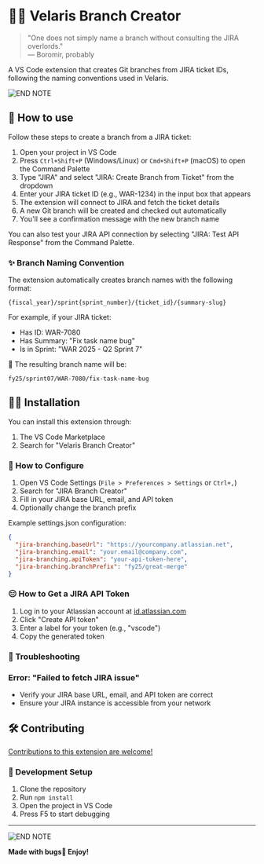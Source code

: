 # 🧙‍♂️ Velaris Branch Creator

> "One does not simply name a branch without consulting the JIRA overlords."  
> — Boromir, probably

A VS Code extension that creates Git branches from JIRA ticket IDs, following the naming conventions used in Velaris.

![END NOTE](https://cdn.glitch.global/51637606-60d9-484c-a941-c3ad0567928a/ezgif-51b63a1e924279.gif?v=1745070466165)

## 🐒 How to use

Follow these steps to create a branch from a JIRA ticket:

1. Open your project in VS Code
2. Press `Ctrl+Shift+P` (Windows/Linux) or `Cmd+Shift+P` (macOS) to open the Command Palette
3. Type "JIRA" and select "JIRA: Create Branch from Ticket" from the dropdown
4. Enter your JIRA ticket ID (e.g., WAR-1234) in the input box that appears
5. The extension will connect to JIRA and fetch the ticket details
6. A new Git branch will be created and checked out automatically
7. You'll see a confirmation message with the new branch name

You can also test your JIRA API connection by selecting "JIRA: Test API Response" from the Command Palette.

### ✨ Branch Naming Convention

The extension automatically creates branch names with the following format:
```
{fiscal_year}/sprint{sprint_number}/{ticket_id}/{summary-slug}
```

For example, if your JIRA ticket:
- Has ID: WAR-7080
- Has Summary: "Fix task name bug"
- Is in Sprint: "WAR 2025 - Q2 Sprint 7"

🔮 The resulting branch name will be:
```
fy25/sprint07/WAR-7080/fix-task-name-bug
```

## 🧍‍♂️ Installation

You can install this extension through:

1. The VS Code Marketplace
2. Search for "Velaris Branch Creator"

### 🔧 How to Configure

1. Open VS Code Settings (`File > Preferences > Settings` or `Ctrl+,`)
2. Search for "JIRA Branch Creator"
3. Fill in your JIRA base URL, email, and API token
4. Optionally change the branch prefix

Example settings.json configuration:
```json
{
  "jira-branching.baseUrl": "https://yourcompany.atlassian.net",
  "jira-branching.email": "your.email@company.com",
  "jira-branching.apiToken": "your-api-token-here",
  "jira-branching.branchPrefix": "fy25/great-merge"
}
```

### 😑 How to Get a JIRA API Token

1. Log in to your Atlassian account at [id.atlassian.com](https://id.atlassian.com/manage-profile/security/api-tokens)
2. Click "Create API token"
3. Enter a label for your token (e.g., "vscode")
4. Copy the generated token

### 🚒 Troubleshooting

### Error: "Failed to fetch JIRA issue"
- Verify your JIRA base URL, email, and API token are correct
- Ensure your JIRA instance is accessible from your network

## 🛠️ Contributing
[Contributions to this extension are welcome!](https://github.com/Buddhika-Velaris/JIRA-Branch-Creator)

### 🧪 Development Setup

1. Clone the repository
2. Run `npm install`
3. Open the project in VS Code
4. Press F5 to start debugging

---

![END NOTE](https://cdn.glitch.global/51637606-60d9-484c-a941-c3ad0567928a/thumbs-up-borat.gif?v=1745058098345)


**Made with bugs🐞 Enjoy!**
